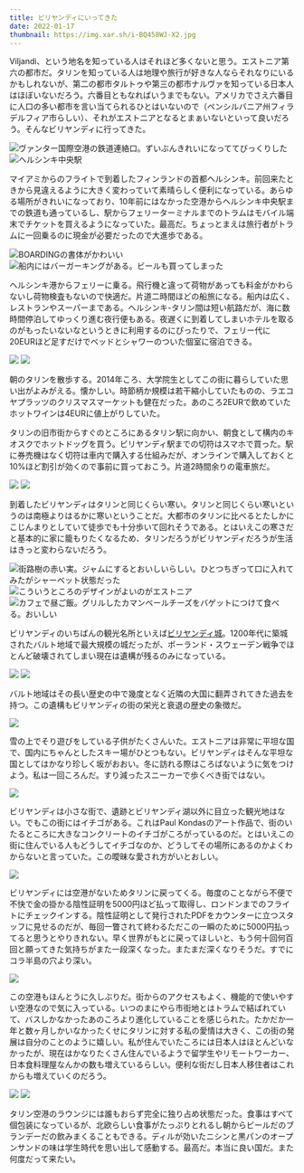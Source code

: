```yaml
---
title: ビリヤンディにいってきた
date: 2022-01-17
thumbnail: https://img.xar.sh/i-BQ458WJ-X2.jpg
---
```


Viljandi、という地名を知っている人はそれほど多くないと思う。エストニア第六の都市だ。タリンを知っている人は地理や旅行が好きな人ならそれなりにいるかもしれないが、第二の都市タルトゥや第三の都市ナルヴァを知っている日本人はほぼいないだろう。六番目ともなればいうまでもない。アメリカでさえ六番目に人口の多い都市を言い当てられるひとはいないので（ペンシルバニア州フィラデルフィア市らしい）、それがエストニアとなるとまぁいないといって良いだろう。そんなビリヤンディに行ってきた。

![ヴァンター国際空港の鉄道連絡口。ずいぶんきれいになっててびっくりした](https://img.xar.sh/i-gv9jR6h-X2.jpg)
![ヘルシンキ中央駅](https://img.xar.sh/i-B4Rh7fQ-X2.jpg)

マイアミからのフライトで到着したフィンランドの首都ヘルシンキ。前回来たときから見違えるように大きく変わっていて素晴らしく便利になっている。あらゆる場所がきれいになっており、10年前にはなかった空港からヘルシンキ中央駅までの鉄道も通っているし、駅からフェリーターミナルまでのトラムはモバイル端末でチケットを買えるようになっていた。最高だ。ちょっとまえは旅行者がトラムに一回乗るのに現金が必要だったので大進歩である。

![BOARDINGの書体がかわいい](https://img.xar.sh/i-sXkpKnQ-X2.jpg)
![船内にはバーガーキングがある。ビールも買ってしまった](https://img.xar.sh/i-gmTWvDK-X2.jpg)

ヘルシンキ港からフェリーに乗る。飛行機と違って荷物があっても料金がかわらないし荷物検査もないので快適だ。片道二時間ほどの船旅になる。船内は広く、レストランやスーパーまである。ヘルシンキ-タリン間は短い航路だが、海に数時間停泊してゆっくり進む夜行便もある。夜遅くに到着してしまいホテルを取るのがもったいないなというときに利用するのにぴったりで、フェリー代に20EURほど足すだけでベッドとシャワーのついた個室に宿泊できる。

![](https://img.xar.sh/i-kzVPx4q-X2.jpg)
![](https://img.xar.sh/i-S8hSFDw-X2.jpg)

朝のタリンを散歩する。2014年ころ、大学院生としてこの街に暮らしていた思い出がよみがえる。懐かしい。時節柄か規模は若干縮小していたものの、ラエコヤプラッツのクリスマスマーケットも健在だった。あのころ2EURで飲めていたホットワインは4EURに値上がりしていた。

タリンの旧市街からすぐのところにあるタリン駅に向かい、朝食として構内のキオスクでホットドッグを買う。ビリヤンディ駅までの切符はスマホで買った。駅に券売機はなく切符は車内で購入する仕組みだが、オンラインで購入しておくと10%ほど割引が効くので事前に買っておこう。片道2時間余りの電車旅だ。

![](https://img.xar.sh/i-83HSZBF-X2.jpg)
![](https://img.xar.sh/i-s9RP43x-X2.jpg)

到着したビリヤンディはタリンと同じくらい寒い。タリンと同じくらい寒いというのは南極よりはるかに寒いということだ。大都市のタリンに比べるとたしかにこじんまりとしていて徒歩でも十分歩いて回れそうである。とはいえこの寒さだと基本的に家に籠もりたくなるため、タリンだろうがビリヤンディだろうが生活はきっと変わらないだろう。

![街路樹の赤い実。ジャムにするとおいしいらしい。ひとつちぎって口に入れてみたがシャーベット状態だった](https://img.xar.sh/i-jt8TBKv-X2.jpg)
![こういうところのデザインがよいのがエストニア](https://img.xar.sh/i-RhQMHBL-X2.jpg)
![カフェで昼ご飯。グリルしたカマンベールチーズをバゲットにつけて食べる。おいしい](https://img.xar.sh/i-fmWTBRG-X2.jpg)

ビリヤンディのいちばんの観光名所といえば[ビリヤンディ城](https://en.wikipedia.org/wiki/Viljandi_Castle)。1200年代に築城されたバルト地域で最大規模の城だったが、ポーランド・スウェーデン戦争でほとんど破壊されてしまい現在は遺構が残るのみになっている。

![](https://img.xar.sh/i-S85ZR7V-X2.jpg)
![](https://img.xar.sh/i-zkXsdJM-X2.jpg)

バルト地域はその長い歴史の中で幾度となく近隣の大国に翻弄されてきた過去を持つ。この遺構もビリヤンディの街の栄光と衰退の歴史の象徴だ。

![](https://img.xar.sh/i-w26RVXs-X2.jpg)

雪の上でそり遊びをしている子供がたくさんいた。エストニアは非常に平坦な国で、国内にちゃんとしたスキー場がひとつもない。ビリヤンディはそんな平坦な国としてはかなり珍しく坂がおおい。冬に訪れる際はころばないように気をつけよう。私は一回ころんだ。すり減ったスニーカーで歩くべき街ではない。

![](https://img.xar.sh/i-8cP3nKZ-X2.jpg)

ビリヤンディは小さな街で、遺跡とビリヤンディ湖以外に目立った観光地はない。でもこの街にはイチゴがある。これはPaul Kondasのアート作品で、街のいたるところに大きなコンクリートのイチゴがころがっているのだ。とはいえこの街に住んでいる人もどうしてイチゴなのか、どうしてその場所にあるのかよくわからないと言っていた。この曖昧な愛され方がいとおしい。

![](https://img.xar.sh/i-HSwsJNh-X2.jpg)

ビリヤンディには空港がないためタリンに戻ってくる。毎度のことながら不便で不快で金の掛かる陰性証明を5000円ほど払って取得し、ロンドンまでのフライトにチェックインする。陰性証明として発行されたPDFをカウンターに立つスタッフに見せるのだが、毎回一瞥されて終わるただこの一瞬のために5000円払ってると思うとやりきれない。早く世界がもとに戻ってほしいと、もう何十回何百回と願ってきた気持ちがまた一段深くなった。またまだ深くなりそうだ。すでにコラ半島の穴より深い。

![](https://img.xar.sh/i-qHQD2DR-X2.jpg)

この空港もほんとうに久しぶりだ。街からのアクセスもよく、機能的で使いやすい空港なので気に入っている。いつのまにやら市街地とはトラムで結ばれていて、バスしかなかったあのころより進化していることを感じられた。たかだか一年と数ヶ月しかいなかったくせにタリンに対する私の愛情は大きく、この街の発展は自分のことのように嬉しい。私が住んでいたころには日本人はほとんどいなかったが、現在はかなりたくさん住んでいるようで留学生やリモートワーカー、日本食料理屋なんかの数も増えているらしい。便利な街だし日本人移住者はこれからも増えていくのだろう。

![](https://img.xar.sh/i-VwNvbKj-X2.jpg)
![](https://img.xar.sh/i-mLh8jLT-X2.jpg)

タリン空港のラウンジには誰もおらず完全に独り占め状態だった。食事はすべて個包装になっているが、北欧らしい食事がたっぷりとれるし朝からビールだのブランデーだの飲みまくることもできる。ディルが効いたニシンと黒パンのオープンサンドの味は学生時代を思い出して感動する。最高だ。本当に良い国だ。また何度だって来たい。
